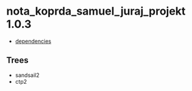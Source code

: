 nota_koprda_samuel_juraj_projekt 1.0.3
====

* [dependencies](./dependencies.json)


Trees
----
* sandsail2
* ctp2